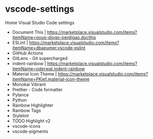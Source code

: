 # vscode-settings

Home Visual Studio Code settings
- Document This | https://marketplace.visualstudio.com/items?itemName=oouo-diogo-perdigao.docthis
- ESLint | https://marketplace.visualstudio.com/items?itemName=dbaeumer.vscode-eslint
- GitHub Actions
- GitLens - Git supercharged
- indent-rainbow | https://marketplace.visualstudio.com/items?itemName=oderwat.indent-rainbow
- Material Icon Theme | https://marketplace.visualstudio.com/items?itemName=PKief.material-icon-theme
- Monokai Vibrant
- Prettier - Code formatter
- Pylance
- Python
- Rainbow Highlighter
- Rainbow Tags
- Stylelint
- TODO Highlight v2
- vscode-icons
- vscode-pigments
